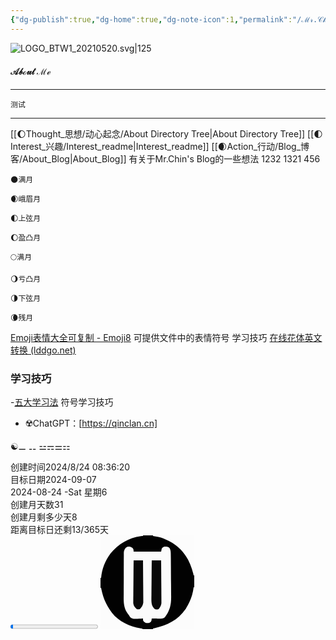```yaml
---
{"dg-publish":true,"dg-home":true,"dg-note-icon":1,"permalink":"/ℳ𝓇.𝒞𝒽𝒾𝓃'𝓈 ℬ𝓁ℴℊ/","tags":["gardenEntry"],"dgPassFrontmatter":true,"noteIcon":1,"created":"2024-08-24T08:36:20.682+08:00","updated":"2024-08-25T16:47:57.428+08:00"}
---
```


![LOGO_BTW1_20210520.svg|125](https://cdn.jsdelivr.net/gh/BTW-Q/blog_img/image/202408241037303.svg)

#### **𝒜𝒷ℴ𝓊𝓉 ℳℯ**
---
	测试
	
---

[[🌔Thought_思想/动心起念/About Directory Tree\|About Directory Tree]]
[[🌓Interest_兴趣/Interest_readme\|Interest_readme]]
[[🌒Action_行动/Blog_博客/About_Blog\|About_Blog]]
	  有关于Mr.Chin's Blog的一些想法
	  1232
	  1321
456



```
🌑满月
```

```
🌒峨眉月  
```

```
🌓上弦月 
```

```
🌔盈凸月 
```

```
🌕满月  
```

```
🌖亏凸月
```

```
🌗下弦月
```

```
🌘残月
```

[Emoji表情大全可复制 - Emoji8](https://emoji8.com/zh-hans/)
可提供文件中的表情符号
学习技巧
[在线花体英文转换 (lddgo.net)](https://www.lddgo.net/string/letter)
### 学习技巧
-[五大学习法](☶%20Interest%20兴趣/Article%20文章/五大学习法.md)
符号学习技巧
- ☢️ChatGPT：[https://qinclan.cn]

☯⚊  ⚋ ⚍⚎⚌⚏

<div><span>创建时间2024/8/24 08:36:20</span></div><div><span>目标日期2024-09-07</span></div><div><span>2024-08-24  -Sat 星期6</span></div><div><span>创建月天数31</span></div><div><span>创建月剩多少天8</span></div><div><span>距离目标日还剩13/365天</span></div><progress max="365" value="13"><span>-</span></progress>

<?xml version="1.0" encoding="UTF-8"?><svg version="1.1" xmlns="http://www.w3.org/2000/svg" width="150" height="150"><path d="M0 0 C49.5 0 99 0 150 0 C150 49.5 150 99 150 150 C100.5 150 51 150 0 150 C0 100.5 0 51 0 0 Z " fill="#020202" transform="translate(0,0)"/><path d="M0 0 C3.375 1.0625 3.375 1.0625 5.3125 2.9375 C6.375 5.0625 6.375 5.0625 6.375 8.0625 C20.895 8.0625 35.415 8.0625 50.375 8.0625 C50.705 6.4125 51.035 4.7625 51.375 3.0625 C53 1.1875 53 1.1875 55.375 0.0625 C61.38235395 0.16789217 61.38235395 0.16789217 64.05963135 2.58074951 C65.97462517 6.19383307 65.84207396 9.71277622 65.85839844 13.70800781 C65.87329315 14.58021973 65.88818787 15.45243164 65.90353394 16.35107422 C65.94736646 19.23933041 65.96780911 22.12709064 65.984375 25.015625 C66.00164644 27.03424074 66.01891941 29.05285646 66.03619385 31.07147217 C66.06772441 35.31166873 66.08524702 39.55169489 66.09570312 43.79199219 C66.11206078 49.18557609 66.18392207 54.57685033 66.26961899 59.96971512 C66.32596204 64.146364 66.34113966 68.32247704 66.34571075 72.49947357 C66.35470497 74.4847944 66.37849809 76.47011237 66.4182663 78.45505524 C66.67281996 92.15046451 64.77895759 101.97675661 56.375 113.0625 C53.27414429 115.12973714 52.64568319 115.30747423 49.14453125 115.2578125 C47.94086914 115.24814453 47.94086914 115.24814453 46.71289062 115.23828125 C45.46282227 115.21314453 45.46282227 115.21314453 44.1875 115.1875 C42.9200293 115.17396484 42.9200293 115.17396484 41.62695312 115.16015625 C39.54284757 115.13660703 37.45888783 115.10073647 35.375 115.0625 C35.271875 115.84625 35.16875 116.63 35.0625 117.4375 C34.375 120.0625 34.375 120.0625 31.375 122.0625 C27.64204845 122.53904701 26.03083081 122.56300246 23 120.25 C21.375 118.0625 21.375 118.0625 21.375 115.0625 C19.51294922 115.16691406 19.51294922 115.16691406 17.61328125 115.2734375 C15.97140842 115.32973028 14.32947689 115.38432881 12.6875 115.4375 C11.87087891 115.48777344 11.05425781 115.53804688 10.21289062 115.58984375 C5.95662403 115.69323484 4.04296765 115.63673511 0.73046875 112.7890625 C-0.07776485 111.56176524 -0.85981473 110.31708823 -1.625 109.0625 C-2.19625107 108.32119339 -2.76750214 107.57988678 -3.35606384 106.81611633 C-10.19553166 97.02405064 -9.61499577 87.48937044 -9.484375 75.94140625 C-9.48401067 73.90787159 -9.4860249 71.87433526 -9.49029541 69.84080505 C-9.49158353 65.60186836 -9.46880479 61.36397701 -9.42773438 57.12524414 C-9.37643377 51.69545318 -9.37892123 46.26728925 -9.39834213 40.83734226 C-9.40863581 36.64820723 -9.39422687 32.45944616 -9.37195587 28.27036858 C-9.36360338 26.26772663 -9.36209617 24.26504383 -9.36760712 22.26239204 C-9.37089041 19.46910439 -9.34176785 16.67799998 -9.30371094 13.88500977 C-9.31417953 12.64985123 -9.31417953 12.64985123 -9.32485962 11.38973999 C-9.23069428 7.15723983 -8.95617909 5.49830779 -6.30914307 2.01499939 C-3.625 0.0625 -3.625 0.0625 0 0 Z " fill="#FBFBFB" transform="translate(46.625,17.9375)"/><path d="M0 0 C22.44 0 44.88 0 68 0 C68 0.33 68 0.66 68 1 C66.824375 1.061875 65.64875 1.12375 64.4375 1.1875 C45.14189502 3.45224237 28.15885146 14.16518018 16 29 C7.31338645 40.56100796 2.23711344 53.64297297 1 68 C0.67 68 0.34 68 0 68 C0 45.56 0 23.12 0 0 Z " fill="#FCFCFC" transform="translate(0,0)"/><path d="M0 0 C0.33 0 0.66 0 1 0 C1.15855469 0.78761719 1.31710938 1.57523437 1.48046875 2.38671875 C4.36484342 15.85244582 8.78116333 26.89390734 17 38 C17.47050781 38.65613281 17.94101562 39.31226563 18.42578125 39.98828125 C29.09323221 53.67660328 47.39468957 62.16857844 64.1875 64.6875 C65.115625 64.790625 66.04375 64.89375 67 65 C67 65.33 67 65.66 67 66 C44.89 66 22.78 66 0 66 C0 44.22 0 22.44 0 0 Z " fill="#FCFCFC" transform="translate(0,84)"/><path d="M0 0 C21.78 0 43.56 0 66 0 C66 21.12 66 42.24 66 64 C65.67 64 65.34 64 65 64 C64.70609375 62.65421875 64.70609375 62.65421875 64.40625 61.28125 C59.42527333 40.49855422 49.38223805 23.72740251 31 12 C27.08354749 9.78424026 23.11435949 7.81947424 19 6 C18.29230469 5.68289062 17.58460937 5.36578125 16.85546875 5.0390625 C11.42917507 2.80665655 5.77539563 1.90240557 0 1 C0 0.67 0 0.34 0 0 Z " fill="#FCFCFC" transform="translate(84,0)"/><path d="M0 0 C0.33 0 0.66 0 1 0 C1 22.11 1 44.22 1 67 C-20.78 67 -42.56 67 -65 67 C-65 66.67 -65 66.34 -65 66 C-64.21238281 65.84144531 -63.42476563 65.68289062 -62.61328125 65.51953125 C-42.30296098 61.16903661 -24.97385449 52.42863861 -12.91796875 35.0546875 C-6.04843565 24.11380179 -1.4318845 12.8869605 0 0 Z " fill="#FCFCFC" transform="translate(149,83)"/><path d="M0 0 C4.95 0 9.9 0 15 0 C15.09046692 9.28399411 15.1638113 18.56769417 15.20724869 27.8520298 C15.22809934 32.16340166 15.25637042 36.47445562 15.30175781 40.78564453 C15.34530627 44.9483387 15.36915608 49.11072761 15.37950897 53.27363205 C15.38688426 54.8596413 15.4012867 56.44563436 15.42292023 58.03151321 C15.4520753 60.25786329 15.45595117 62.48296155 15.45410156 64.70947266 C15.46298401 65.97522125 15.47186646 67.24096985 15.48101807 68.54507446 C14.9083664 72.65816089 13.6375269 74.82411466 11 78 C8.0625 78.8125 8.0625 78.8125 5 78 C0.32706889 73.54401568 -0.35152414 70.09561254 -0.56762695 63.68774414 C-0.58535201 60.71894446 -0.53980144 57.75344222 -0.48828125 54.78515625 C-0.47894505 53.20333477 -0.47183275 51.62149875 -0.46684265 50.03965759 C-0.44783593 45.89484086 -0.39879154 41.75091305 -0.34332275 37.60644531 C-0.29199242 33.36991396 -0.26929935 29.13323767 -0.24414062 24.89648438 C-0.19066475 16.59720469 -0.10278248 8.29881565 0 0 Z " fill="#090909" transform="translate(82,40)"/><path d="M0 0 C4.95 0 9.9 0 15 0 C15.09047132 9.15361009 15.16381379 18.30692185 15.20724869 27.46087837 C15.22809828 31.71171849 15.25636734 35.9622361 15.30175781 40.21289062 C15.34531017 44.31723055 15.36915688 48.42126083 15.37950897 52.52581406 C15.38688357 54.08949532 15.40128466 55.65316017 15.42292023 57.21670914 C15.45208062 59.41193126 15.45595097 61.60588401 15.45410156 63.80126953 C15.46742523 65.67324509 15.46742523 65.67324509 15.48101807 67.58303833 C14.87116455 71.91519598 13.09897304 74.90102696 10 78 C7.75 78.4375 7.75 78.4375 5 78 C1.68424968 74.76563744 0.19845669 73.1403365 -0.60127258 68.54507446 C-0.59016953 67.27932587 -0.57906647 66.01357727 -0.56762695 64.70947266 C-0.56835709 64.00633942 -0.56908722 63.30320618 -0.56983948 62.57876587 C-0.56637802 60.27305791 -0.52759139 57.96941391 -0.48828125 55.6640625 C-0.47894784 54.05839135 -0.47183422 52.4527059 -0.46684265 50.84701538 C-0.44781399 46.63478818 -0.39875017 42.42343237 -0.34332275 38.21154785 C-0.29204021 33.90807888 -0.26930949 29.60446816 -0.24414062 25.30078125 C-0.19062594 16.86674437 -0.1027252 8.43358121 0 0 Z " fill="#090909" transform="translate(53,40)"/></svg>